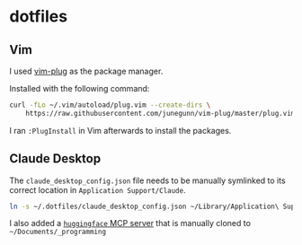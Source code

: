 # dotfiles

## Vim

I used [vim-plug](https://junegunn.github.io/vim-plug/) as the package manager.

Installed with the following command:

```bash
curl -fLo ~/.vim/autoload/plug.vim --create-dirs \
    https://raw.githubusercontent.com/junegunn/vim-plug/master/plug.vim
```

I ran `:PlugInstall` in Vim afterwards to install the packages.

## Claude Desktop

The `claude_desktop_config.json` file needs to be manually symlinked to its correct location in `Application Support/Claude`.

```bash
ln -s ~/.dotfiles/claude_desktop_config.json ~/Library/Application\ Support/Claude/claude_desktop_config.json
```

I also added a [`huggingface` MCP server](https://github.com/shreyaskarnik/huggingface-mcp-server) that is manually cloned to `~/Documents/_programming`

